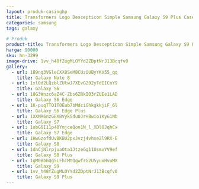 ```yaml
---
layout: produk-casinghp
title: Transformers Logo Descepticon Simple Samsung Galaxy S9 Plus Case
categories: samsung
tags: galaxy

# Produk
product-title: Transformers Logo Descepticon Simple Samsung Galaxy S9 Plus Case
harga: 90000
sku: hn-3299
image-drive: 1vv_h48fZugMLOYYd2ZDptNrJ13Bcqfv0
gallery:
  - url: 1B9nq3VGleCXX8SeMBCUzOUByYKV55_qq
    title: Galaxy Note 8
  - url: 1xl0d2LQzblZUtwJ7XEvG292yTdIICnY9
    title: Galaxy S6
  - url: 18G3Wnzc6aZ4C-Zbs6ZRkIO3rZUEe1LAD
    title: Galaxy S6 Edge
  - url: 1K-puqTTO1T0Eub7bMdciGhkgkkjiF_6l
    title: Galaxy S6 Edge Plus
  - url: 1XXMR6nzGEXBVykSdu0JrHBwio1KyG1Nb
    title: Galaxy S7
  - url: 1obG6I11p40YmjceQon1N_l_XDlOJqhCx
    title: Galaxy S7 Edge
  - url: 1HwGzofdUvBKBU2pxJvzj4vhxeZl9RX-E
    title: Galaxy S8
  - url: 1dnCjNlrpjuaOta1JtzeGg11UsmvYV9ef
    title: Galaxy S8 Plus
  - url: 1gM0Bb6Qg5LFhTMtQgwfrG2U5yuxHvuMX
    title: Galaxy S9
  - url: 1vv_h48fZugMLOYYd2ZDptNrJ13Bcqfv0
    title: Galaxy S9 Plus
---
```

